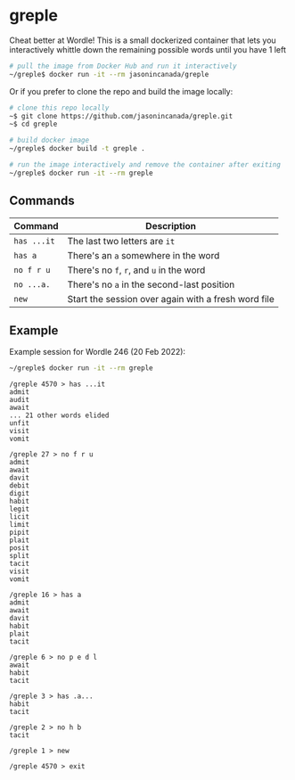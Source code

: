 # greple

Cheat better at Wordle!  This is a small dockerized container that lets you interactively whittle down the remaining possible words until you have 1 left

```bash
# pull the image from Docker Hub and run it interactively
~/greple$ docker run -it --rm jasonincanada/greple
```

Or if you prefer to clone the repo and build the image locally:

```bash
# clone this repo locally
~$ git clone https://github.com/jasonincanada/greple.git
~$ cd greple

# build docker image
~/greple$ docker build -t greple .

# run the image interactively and remove the container after exiting
~/greple$ docker run -it --rm greple
```


## Commands

| Command     | Description                                         |
| ----------- | --------------------------------------------------- |
| `has ...it` | The last two letters are `it`                       |
| `has a`     | There's an `a` somewhere in the word                |
| `no f r u`  | There's no `f`, `r`, and `u` in the word            |
| `no ...a.`  | There's no `a` in the second-last position          |
| `new`       | Start the session over again with a fresh word file |


## Example

Example session for Wordle 246 (20 Feb 2022):

```bash
~/greple$ docker run -it --rm greple
```

```
/greple 4570 > has ...it
admit
audit
await
... 21 other words elided
unfit
visit
vomit

/greple 27 > no f r u
admit
await
davit
debit
digit
habit
legit
licit
limit
pipit
plait
posit
split
tacit
visit
vomit

/greple 16 > has a
admit
await
davit
habit
plait
tacit

/greple 6 > no p e d l
await
habit
tacit

/greple 3 > has .a...
habit
tacit

/greple 2 > no h b
tacit

/greple 1 > new

/greple 4570 > exit

```

